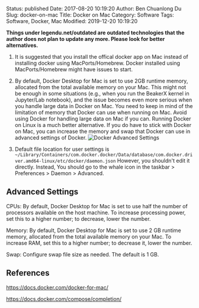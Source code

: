 Status: published
Date: 2017-08-20 10:19:20
Author: Ben Chuanlong Du
Slug: docker-on-mac
Title: Docker on Mac
Category: Software
Tags: Software, Docker, Mac
Modified: 2019-12-20 10:19:20

**Things under legendu.net/outdated are outdated technologies that the author does not plan to update any more. Please look for better alternatives.**


1. It is suggested that you install the offical docker app on Mac
    instead of installing docker using MacPorts/Homebrew.
    Docker installed using MacPorts/Homebrew might have issues to start. 

2. By default, 
    Docker Desktop for Mac is set to use 2GB runtime memory, 
    allocated from the total available memory on your Mac.
    This might not be enough in some situations (e.g., when you run the BeakerX kernel in Jupyter/Lab notebook),
    and the issue becomes even more serious when you handle large data in Docker on Mac.
    You need to keep in mind of the limitation of memory that Docker can use when running on Mac.
    Avoid using Docker for handling large data on Mac if you can.
    Running Docker on Linux is a much better alternative.
    If you do have to stick with Docker on Mac,
    you can increase the memory and swap that Docker can use in advanced settings of Docker.
    ![Docker Advanced Settings](https://user-images.githubusercontent.com/824507/71281147-0b0ce780-2312-11ea-87cd-349ab77d5479.png)

3. Default file location for user settings is
    `~/Library/Containers/com.docker.docker/Data/database/com.docker.driver.amd64-linux/etc/docker/daemon.json`
    However,
    you shouldn't edit it directly. 
    Instead, 
    You should go to the whale icon in the taskbar > Preferences > Daemon > Advanced.


## Advanced Settings

CPUs: By default, 
Docker Desktop for Mac is set to use half the number of processors available on the host machine. 
To increase processing power, set this to a higher number; to decrease, lower the number.

Memory: By default, 
Docker Desktop for Mac is set to use 2 GB runtime memory, 
allocated from the total available memory on your Mac. 
To increase RAM, set this to a higher number; to decrease it, lower the number.

Swap: Configure swap file size as needed. The default is 1 GB.

## References

https://docs.docker.com/docker-for-mac/

https://docs.docker.com/compose/completion/

